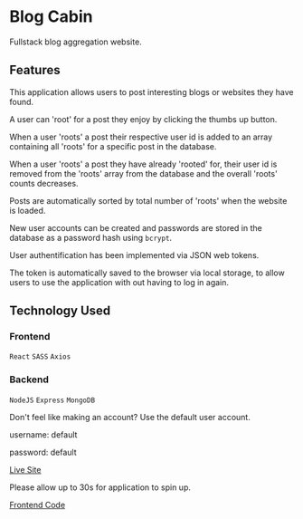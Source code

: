 # Blog Cabin

Fullstack blog aggregation website. 

## Features
This application allows users to post interesting blogs or websites they have found.

A user can 'root' for a post they enjoy by clicking the thumbs up button.

When a user 'roots' a post their respective user id is added to an array containing all 'roots' for a specific post in the database.

When a user 'roots' a post they have already 'rooted' for, their user id is removed from the 'roots' array from the database and the overall 'roots' counts decreases.

Posts are automatically sorted by total number of 'roots' when the website is loaded. 

New user accounts can be created and passwords are stored in the database as a password hash using ```bcrypt```.

User authentification has been implemented via JSON web tokens. 

The token is automatically saved to the browser via local storage, to allow users to use the application with out having to log in again.

## Technology Used

### Frontend
```React``` ```SASS``` ```Axios```

### Backend
```NodeJS``` ```Express```  ```MongoDB```


Don't feel like making an account?
Use the default user account. 

username: default

password: default


[Live Site](http://blogcabin.hellojake.com)

Please allow up to 30s for application to spin up.

[Frontend Code](https://github.com/jakefrancis/blogcabin-frontend)
